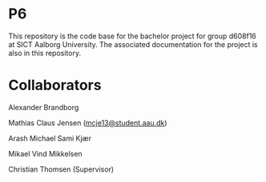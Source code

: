 # P6
This repository is the code base for the bachelor project for group d608f16 at SICT Aalborg University. 
The associated documentation for the project is also in this repository.

# Collaborators
Alexander Brandborg

Mathias Claus Jensen (mcje13@student.aau.dk)

Arash Michael Sami Kjær

Mikael Vind Mikkelsen

Christian Thomsen (Supervisor)
